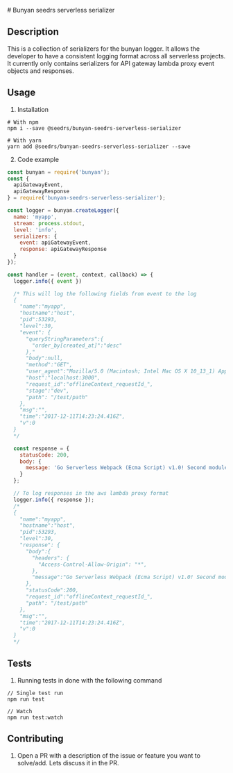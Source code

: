 # Bunyan seedrs serverless serializer

## Description

This is a collection of serializers for the bunyan logger.  It allows
the developer to have a consistent logging format across all serverless
projects. It currently only contains serializers for API gateway lambda
proxy event objects and responses.

## Usage

1. Installation
```
# With npm
npm i --save @seedrs/bunyan-seedrs-serverless-serializer

# With yarn
yarn add @seedrs/bunyan-seedrs-serverless-serializer --save
```

2. Code example
```javascript
const bunyan = require('bunyan');
const {
  apiGatewayEvent,
  apiGatewayResponse
} = require('bunyan-seedrs-serverless-serializer');

const logger = bunyan.createLogger({
  name: 'myapp',
  stream: process.stdout,
  level: 'info',
  serializers: {
    event: apiGatewayEvent,
    response: apiGatewayResponse
  }
});

const handler = (event, context, callback) => {
  logger.info({ event })

  /* This will log the following fields from event to the log
  {
    "name":"myapp",
    "hostname":"host",
    "pid":53293,
    "level":30,
    "event": {
      "queryStringParameters":{
        "order_by[created_at]":"desc"
      },"
      "body":null,
      "method":"GET",
      "user_agent":"Mozilla/5.0 (Macintosh; Intel Mac OS X 10_13_1) AppleWebKit/537.36 (KHTML, like Gecko) Chrome/62.0.3202.94 Safari/537.36",
      "host":"localhost:3000",
      "request_id":"offlineContext_requestId_",
      "stage":"dev",
      "path": "/test/path"
    },
    "msg":"",
    "time":"2017-12-11T14:23:24.416Z",
    "v":0
  }
  */

  const response = {
    statusCode: 200,
    body: {
      message: 'Go Serverless Webpack (Ecma Script) v1.0! Second module!',
    }
  };

  // To log responses in the aws lambda proxy format
  logger.info({ response });
  /*
  {
    "name":"myapp",
    "hostname":"host",
    "pid":53293,
    "level":30,
    "response": {
      "body":{
        "headers": {
          "Access-Control-Allow-Origin": "*",
        },
        "message":"Go Serverless Webpack (Ecma Script) v1.0! Second module!"
      },
      "statusCode":200,
      "request_id":"offlineContext_requestId_",
      "path": "/test/path"
    },
    "msg":"",
    "time":"2017-12-11T14:23:24.416Z",
    "v":0
  }
  */
```

## Tests

1. Running tests in done with the following command
```
// Single test run
npm run test

// Watch
npm run test:watch
```

## Contributing

1. Open a PR with a description of the issue or feature you want to
   solve/add. Lets discuss it in the PR.

